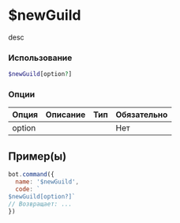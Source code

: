 # $newGuild
desc
### Использование
```php
$newGuild[option?]
```

### Опции

| Опция | Описание | Тип | Обязательно |
|--------|-------------|------|----------|
| option |  |  | Нет |  
## Пример(ы)

```javascript
bot.command({
  name: '$newGuild',
  code: `
$newGuild[option?]`
// Возвращает: ...
})
```